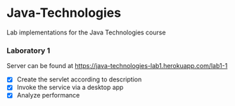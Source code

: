# Java-Technologies
 Lab implementations for the Java Technologies course

### Laboratory 1
 Server can be found at https://java-technologies-lab1.herokuapp.com/lab1-1
- [x] Create the servlet according to description
- [x] Invoke the service via a desktop app
- [x] Analyze performance
